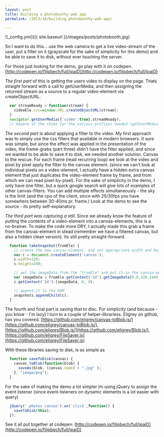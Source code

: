 ```yaml
---
layout: post
title: Building a photoboothy web app
permalink: /2013/10/building-photoboothy-web-app/

---
```


![_config.yml]({{ site.baseurl }}/images/posts/photobooth.jpg)

So I want to do this... use the web camera to get a live video-stream of the user, put a filter on it (grayscale for the sake of simplicity for this demo) and be able to save it to disk, without ever touching the server.

For those just looking for the demo, go play with it on codepen. [http://codepen.io/filipbech/full/jpaiD](http://codepen.io/filipbech/full/jpaiD)

*The first part* of this is getting the users video to display on the page. Thats straight forward with a call to getUserMedia, and then assigning the returned stream as a source to a regular video-element via createObjectURL.

```js
  var streamReady = function(stream) {
    videoEle.src=window.URL.createObjectURL(stream);
  }
  navigator.getUserMedia({'video':true},streamReady);
  // beware of the shims for the various prefixes needed (getUserMedia and createObjectURL).
```

*The second part* is about applying a filter to the video. My first approach was to simply use the css filters that available in modern browsers. It sure was simple, but since the effect was applied in the presentation of the video, the frame-grabs (part three) didn't have the filter applied, and since we wanted to be able to save it to disk, we needed another solution. Canvas to the rescue. For each frame (read recurring loop) we look at the video and pixel by pixel apply the filter to the canvas element. (since we can't look at individual pixels on a video-element, I actually have a hidden extra canvas element that just duplicates the video-element frame by frame, and from which we can read pixel-by-pixel).
For the sake of simplicity in the demo, I only have óne filter, but a quick google search will give lots of examples of other canvas-filters. You can add multiple effects simultaneously - the sky is the limit (and the cpu of the client, since with 25/30fps you have somewhere between 30-40ms pr. frame.)
Look at the demo to see the source - its pretty self-explanatory.

*The third part was capturing a still*. Since we already know the feature of putting the contents of a video-element into a canvas-elements, this is a no-brainer. To make the code more DRY, I actually made this grab a frame from the canvas-element in stead (remember we have a filtered canvas, but also a hidden clean version). Its still pretty straight-forward.

```js
  function takeSnapshot(fromEle) {
    // create the new canvas-element, and set appropriate width and height
    var c = document.createElement('canvas');
    c.width=320;
    c.height=240;

    // get the imageData from the "fromEle" and put it in the canvas we just created
    var imageData = fromEle.getContext('2d').getImageData(0,0,320,240);
    c.getContext('2d').(imageData, 0, 0);

    // append it to the DOM
    snapshots.appendChild(c);
  }
```

The fourth and final part is saving that to disc. For simplicity (and because - you know - I'm lazy) I turn to a couple of helper-librariess. Eligrey on github, has you covered. [https://github.com/eligrey/canvas-toBlob.js/](https://github.com/eligrey/canvas-toBlob.js/), [https://github.com/eligrey/Blob.js/](https://github.com/eligrey/Blob.js/), [https://github.com/eligrey/FileSaver.js](https://github.com/eligrey/FileSaver.js)

With these libraries saving to disk, is as simple as

```js
  function saveToDisk(canvas) {
    canvas.toBlob(function(blob) {
      saveAs(blob, (canvas.name) + ".jpg" );
    }, "image/png");
  }
```

For the sake of making the demo a lot simpler Im using jQuery to assign the event listener (since event-listeners on dynamic elements is a lot easier with query)

```js
  jQuery('.photos canvas').on('click',function() {
    saveToDisk(this);
  });
```

See it all put together at codepen: [http://codepen.io/filipbech/full/jpaiD](http://codepen.io/filipbech/full/jpaiD)
